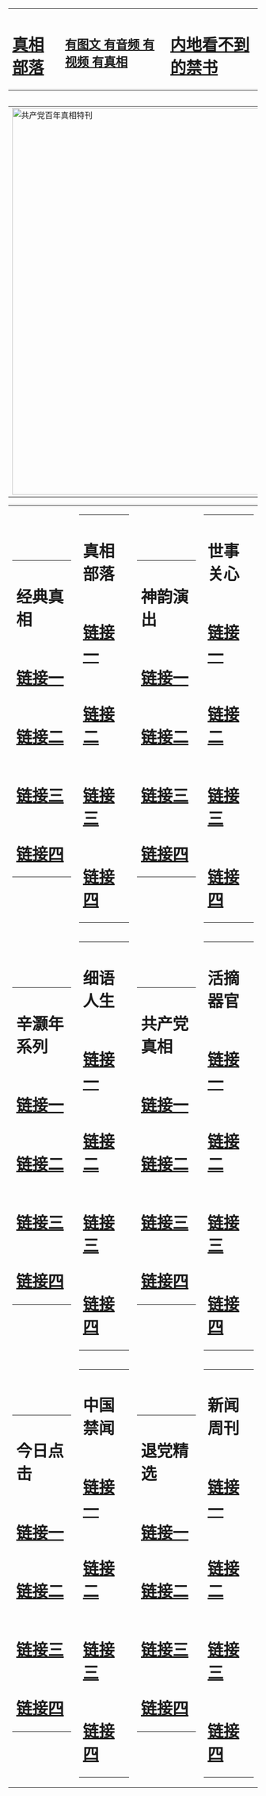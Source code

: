 <table><tr><td><H1><a href="http://t.cn/RXHdi8h">真相部落</a></H1></td><td><H2><a href="http://t.cn/RXHd69b">有图文 有音频 有视频 有真相</a></H2><td><H1><a href="http://t.cn/RXHdX4T"> 内地看不到的禁书</a></H1></td></table><table><table><tr><td><a href="http://t.cn/RXHdXFL"><img src="http://1124.d07.risknives.com/zx/bngcd/gcdbnzx.jpg" width="780"  border="0" alt="共产党百年真相特刊"></a></td></tr></table><table><tr><td><table><tr><td ><h1>经典真相</h1></td></tr><tr><td><h1>  <a href="http://t.cn/RXHdfdd" target=_blank>链接一</a>  </h1></td></tr><tr><td><h1>  <a href="http://t.cn/RXHdiER" target=_blank>链接二</a>  </h1></td></tr><tr><td><h1>  <a href="http://po.st/fut4Pg" target=_blank>链接三</a>  </h1></td></tr><tr><td><h1>  <a href="http://t.cn/RXHdiFg" target=_blank>链接四</a>  </h1></td></tr></table></td><td><table><tr><td ><h1>真相部落</h1></td></tr><tr><td><h1>  <a href="http://t.cn/RXHd6w3" target=_blank>链接一</a>  </h1></td></tr><tr><td><h1>  <a href="http://t.cn/RXHd6Lb" target=_blank>链接二</a>  </h1></td></tr><tr><td><h1>  <a href="http://po.st/pFzUkI" target=_blank>链接三</a>  </h1></td></tr><tr><td><h1>  <a href="http://t.cn/RXHd6w3" target=_blank>链接四</a>  </h1></td></tr></table></td><td><table><tr><td ><h1>神韵演出</h1></td></tr><tr><td><h1>  <a href="http://t.cn/RXHd6S9" target=_blank>链接一</a>  </h1></td></tr><tr><td><h1>  <a href="http://t.cn/RXHdIiy" target=_blank>链接二</a>  </h1></td></tr><tr><td><h1>  <a href="http://po.st/PRPE7B" target=_blank>链接三</a>  </h1></td></tr><tr><td><h1>  <a href="http://t.cn/RXHd6Ep" target=_blank>链接四</a>  </h1></td></tr></table></td><td><table><tr><td ><h1>世事关心</h1></td></tr><tr><td><h1>  <a href="http://t.cn/RXHd6dS" target=_blank>链接一</a>  </h1></td></tr><tr><td><h1>  <a href="http://t.cn/RXHd6Dv" target=_blank>链接二</a>  </h1></td></tr><tr><td><h1>  <a href="http://po.st/Wr7yhq" target=_blank>链接三</a>  </h1></td></tr><tr><td><h1>  <a href="http://t.cn/RXHdXwE" target=_blank>链接四</a>  </h1></td></tr></table></td></tr><tr><td><table><tr><td ><h1>辛灏年系列</h1></td></tr><tr><td><h1>  <a href="http://t.cn/RXHdXUq" target=_blank>链接一</a>  </h1></td></tr><tr><td><h1>  <a href="http://t.cn/RXHdMIP" target=_blank>链接二</a>  </h1></td></tr><tr><td><h1>  <a href="http://po.st/lyfDDL" target=_blank>链接三</a>  </h1></td></tr><tr><td><h1>  <a href="http://po.st/KosPKx" target=_blank>链接四</a>  </h1></td></tr></table></td><td><table><tr><td ><h1>细语人生</h1></td></tr><tr><td><h1>  <a href="http://t.cn/RXHdXpM" target=_blank>链接一</a>  </h1></td></tr><tr><td><h1>  <a href="http://t.cn/RXHdXO0" target=_blank>链接二</a>  </h1></td></tr><tr><td><h1>  <a href="http://po.st/LxvOM2" target=_blank>链接三</a>  </h1></td></tr><tr><td><h1>  <a href="http://po.st/3g88nT" target=_blank>链接四</a>  </h1></td></tr></table></td><td><table><tr><td ><h1>共产党真相</h1></td></tr><tr><td><h1>  <a href="http://t.cn/RXHdXFL" target=_blank>链接一</a>  </h1></td></tr><tr><td><h1>  <a href="http://t.cn/RXHdahY" target=_blank>链接二</a>  </h1></td></tr><tr><td><h1>  <a href="http://t.cn/RXHdahY" target=_blank>链接三</a>  </h1></td></tr><tr><td><h1>  <a href="http://po.st/gZxCSE" target=_blank>链接四</a>  </h1></td></tr></table></td><td><table><tr><td ><h1>活摘器官</h1></td></tr><tr><td><h1>  <a href="http://t.cn/RXHdaJ6" target=_blank>链接一</a>  </h1></td></tr><tr><td><h1>  <a href="http://t.cn/RXHda6u" target=_blank>链接二</a>  </h1></td></tr><tr><td><h1>  <a href="http://po.st/MH2ryZ" target=_blank>链接三</a>  </h1></td></tr><tr><td><h1>  <a href="http://po.st/gkIb4o" target=_blank>链接四</a>  </h1></td></tr></table></td></tr><tr><td><table><tr><td ><h1>今日点击</h1></td></tr><tr><td><h1>  <a href="http://t.cn/RXHda3e" target=_blank>链接一</a>  </h1></td></tr><tr><td><h1>  <a href="http://t.cn/RXHdar9" target=_blank>链接二</a>  </h1></td></tr><tr><td><h1>  <a href="http://po.st/9PN4Mn" target=_blank>链接三</a>  </h1></td></tr><tr><td><h1>  <a href="http://po.st/9PN4Mn" target=_blank>链接四</a>  </h1></td></tr></table></td><td><table><tr><td ><h1>中国禁闻</h1></td></tr><tr><td><h1>  <a href="http://t.cn/RXHdSbZ" target=_blank>链接一</a>  </h1></td></tr><tr><td><h1>  <a href="http://t.cn/RXHdSqj" target=_blank>链接二</a>  </h1></td></tr><tr><td><h1>  <a href="http://po.st/ngrGkc" target=_blank>链接三</a>  </h1></td></tr><tr><td><h1>  <a href="http://po.st/O7yGVU" target=_blank>链接四</a>  </h1></td></tr></table></td><td><table><tr><td ><h1>退党精选</h1></td></tr><tr><td><h1>  <a href="http://t.cn/RXHdS04" target=_blank>链接一</a>  </h1></td></tr><tr><td><h1>  <a href="http://t.cn/RXHdSlW" target=_blank>链接二</a>  </h1></td></tr><tr><td><h1>  <a href="http://po.st/UvEPqY" target=_blank>链接三</a>  </h1></td></tr><tr><td><h1>  <a href="http://po.st/lu0nAd" target=_blank>链接四</a>  </h1></td></tr></table></td><td><table><tr><td ><h1>新闻周刊</h1></td></tr><tr><td><h1>  <a href="http://t.cn/RXHdoPP" target=_blank>链接一</a>  </h1></td></tr><tr><td><h1>  <a href="http://t.cn/RXHdozL" target=_blank>链接二</a>  </h1></td></tr><tr><td><h1>  <a href="http://po.st/QhCELq" target=_blank>链接三</a>  </h1></td></tr><tr><td><h1>  <a href="http://t.cn/RXHdoIS" target=_blank>链接四</a>  </h1></td></tr></table></td></tr></table>
